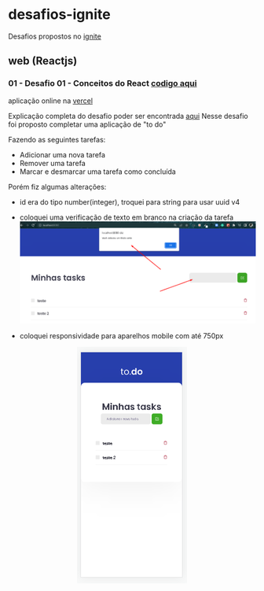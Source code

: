 # desafios-ignite


Desafios propostos no 
<a href="https://www.rocketseat.com.br/ignite" target="_blank">ignite</a>


## web (Reactjs)
  
 ### 01 - Desafio 01 - Conceitos do React <a href="https://github.com/LucasFreitasRocha/desafio-ignite-web-01" target="_blank">codigo aqui</a>
  
  aplicação online na [vercel](https://devrocha-desafios-ignite-web-01.vercel.app/)
  
  Explicação completa  do desafio poder ser encontrada
  <a href="https://www.notion.so/Desafio-01-Conceitos-do-React-51e4099a6e2f4d4bae94f9fe75bb769d" target="_blank">aqui</a>
  Nesse desafio foi proposto completar uma aplicação de "to do"
  
  Fazendo as seguintes tarefas:
  
  - Adicionar uma nova tarefa
  - Remover uma tarefa
  - Marcar e desmarcar uma tarefa como concluída
  
Porém fiz algumas alterações:
  
   - id era do tipo number(integer), troquei para string para usar uuid v4
   - coloquei uma verificação de texto em branco na criação da tarefa
    ![imagem](https://github.com/LucasFreitasRocha/desafios-ignite/blob/master/images/verificacao%20titulo%20vazio.png)
    
   - coloquei responsividade para aparelhos mobile com até 750px
   
<p align="center">
  <img src="https://github.com/LucasFreitasRocha/desafios-ignite/blob/master/images/mobile%20desafio%201.png" alt="imagem do layout em mobile"/>
</p>
   
  

    
